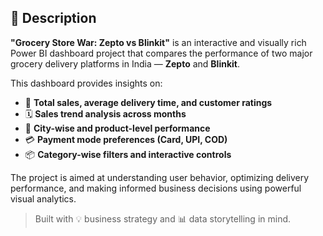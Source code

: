 ## 📌 Description

**"Grocery Store War: Zepto vs Blinkit"** is an interactive and visually rich Power BI dashboard project that compares the performance of two major grocery delivery platforms in India — **Zepto** and **Blinkit**.

This dashboard provides insights on:

- 🛒 **Total sales, average delivery time, and customer ratings**
- 🗓️ **Sales trend analysis across months**
- 📍 **City-wise and product-level performance**
- 💳 **Payment mode preferences (Card, UPI, COD)**
- 📦 **Category-wise filters and interactive controls**

The project is aimed at understanding user behavior, optimizing delivery performance, and making informed business decisions using powerful visual analytics.

> Built with 💡 business strategy and 📊 data storytelling in mind.

